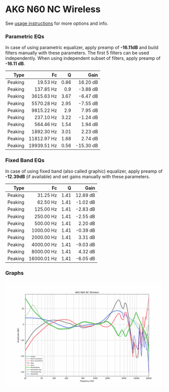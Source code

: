 # AKG N60 NC Wireless
See [usage instructions](https://github.com/jaakkopasanen/AutoEq#usage) for more options and info.

### Parametric EQs
In case of using parametric equalizer, apply preamp of **-16.11dB** and build filters manually
with these parameters. The first 5 filters can be used independently.
When using independent subset of filters, apply preamp of **-16.11 dB**.

| Type    | Fc          |    Q | Gain      |
|--------:|------------:|-----:|----------:|
| Peaking | 19.53 Hz    | 0.86 | 16.20 dB  |
| Peaking | 137.85 Hz   | 0.9  | -3.88 dB  |
| Peaking | 3615.63 Hz  | 3.67 | -6.47 dB  |
| Peaking | 5570.28 Hz  | 2.95 | -7.55 dB  |
| Peaking | 9815.22 Hz  | 2.9  | 7.95 dB   |
| Peaking | 237.10 Hz   | 3.22 | -1.24 dB  |
| Peaking | 564.46 Hz   | 1.54 | 1.94 dB   |
| Peaking | 1892.30 Hz  | 3.01 | 2.23 dB   |
| Peaking | 11812.97 Hz | 1.68 | 2.74 dB   |
| Peaking | 19939.51 Hz | 0.56 | -15.30 dB |

### Fixed Band EQs
In case of using fixed band (also called graphic) equalizer, apply preamp of **-12.39dB**
(if available) and set gains manually with these parameters.

| Type    | Fc          |    Q | Gain     |
|--------:|------------:|-----:|---------:|
| Peaking | 31.25 Hz    | 1.41 | 12.89 dB |
| Peaking | 62.50 Hz    | 1.41 | -1.02 dB |
| Peaking | 125.00 Hz   | 1.41 | -2.83 dB |
| Peaking | 250.00 Hz   | 1.41 | -2.55 dB |
| Peaking | 500.00 Hz   | 1.41 | 2.20 dB  |
| Peaking | 1000.00 Hz  | 1.41 | -0.39 dB |
| Peaking | 2000.00 Hz  | 1.41 | 3.31 dB  |
| Peaking | 4000.00 Hz  | 1.41 | -9.03 dB |
| Peaking | 8000.00 Hz  | 1.41 | 4.32 dB  |
| Peaking | 16000.01 Hz | 1.41 | -6.05 dB |

### Graphs
![](./AKG%20N60%20NC%20Wireless.png)